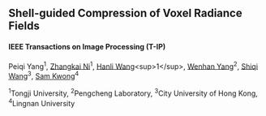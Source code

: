 ## Shell-guided Compression of Voxel Radiance Fields

#### IEEE Transactions on Image Processing (T-IP)
Peiqi Yang<sup>1</sup>, [Zhangkai Ni](https://eezkni.github.io/)<sup>1</sup>, [Hanli Wang]([https://eezkni.github.io/](https://scholar.google.com/citations?user=WioFu64AAAAJ&hl=zh-en))<sup>1</sup>, [Wenhan Yang](https://flyywh.github.io/)<sup>2</sup>, [Shiqi Wang](https://scholar.google.com/citations?user=Pr7s2VUAAAAJ&hl=en)<sup>3</sup>, [Sam Kwong](https://scholar.google.com/citations?user=_PVI6EAAAAAJ&hl=zh-CN)<sup>4</sup>

<sup>1</sup>Tongji University, <sup>2</sup>Pengcheng Laboratory, <sup>3</sup>City University of Hong Kong, <sup>4</sup>Lingnan University
